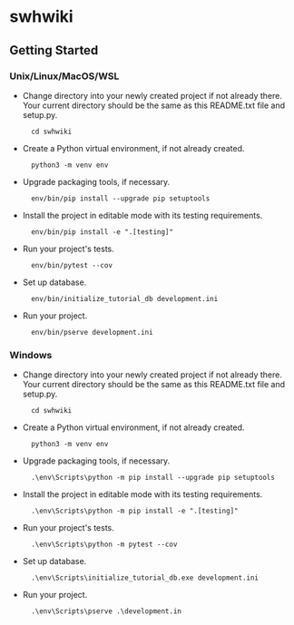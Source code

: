 swhwiki
=======


Getting Started
---------------

### Unix/Linux/MacOS/WSL

- Change directory into your newly created project if not already there. Your
  current directory should be the same as this README.txt file and setup.py. 

        cd swhwiki

- Create a Python virtual environment, if not already created.

        python3 -m venv env

- Upgrade packaging tools, if necessary.

        env/bin/pip install --upgrade pip setuptools

- Install the project in editable mode with its testing requirements.

        env/bin/pip install -e ".[testing]"

- Run your project's tests.

        env/bin/pytest --cov

- Set up database.

        env/bin/initialize_tutorial_db development.ini 

- Run your project.

        env/bin/pserve development.ini

### Windows 

- Change directory into your newly created project if not already there. Your
  current directory should be the same as this README.txt file and setup.py. 

        cd swhwiki

- Create a Python virtual environment, if not already created.

        python3 -m venv env

- Upgrade packaging tools, if necessary.

        .\env\Scripts\python -m pip install --upgrade pip setuptools

- Install the project in editable mode with its testing requirements.

        .\env\Scripts\python -m pip install -e ".[testing]"

- Run your project's tests.

        .\env\Scripts\python -m pytest --cov

- Set up database.

        .\env\Scripts\initialize_tutorial_db.exe development.ini 

- Run your project.

        .\env\Scripts\pserve .\development.in
